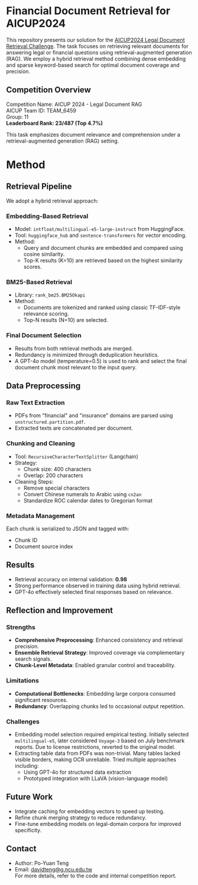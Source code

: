 # Financial Document Retrieval for AICUP2024

This repository presents our solution for the [AICUP2024 Legal Document Retrieval Challenge](https://tbrain.trendmicro.com.tw/Competitions/Details/37). The task focuses on retrieving relevant documents for answering legal or financial questions using retrieval-augmented generation (RAG). We employ a hybrid retrieval method combining dense embedding and sparse keyword-based search for optimal document coverage and precision.

## Competition Overview
Competition Name: AICUP 2024 - Legal Document RAG  
AICUP Team ID: TEAM_6459  
Group: 11  
**Leaderboard Rank: 23/487 (Top 4.7%)**

This task emphasizes document relevance and comprehension under a retrieval-augmented generation (RAG) setting.
# Method

## Retrieval Pipeline

We adopt a hybrid retrieval approach:

### Embedding-Based Retrieval
* Model: `intfloat/multilingual-e5-large-instruct` from HuggingFace.
* Tool: `huggingface_hub` and `sentence-transformers` for vector encoding.
* Method: 
  - Query and document chunks are embedded and compared using cosine similarity.
  - Top-K results (K=10) are retrieved based on the highest similarity scores.

### BM25-Based Retrieval
* Library: `rank_bm25.BM25Okapi`
* Method:
  - Documents are tokenized and ranked using classic TF-IDF-style relevance scoring.
  - Top-N results (N=10) are selected.

### Final Document Selection
* Results from both retrieval methods are merged.
* Redundancy is minimized through deduplication heuristics.
* A GPT-4o model (temperature=0.5) is used to rank and select the final document chunk most relevant to the input query.

## Data Preprocessing

### Raw Text Extraction
* PDFs from "financial" and "insurance" domains are parsed using `unstructured.partition.pdf`.
* Extracted texts are concatenated per document.

### Chunking and Cleaning
* Tool: `RecursiveCharacterTextSplitter` (Langchain)
* Strategy:
  - Chunk size: 400 characters
  - Overlap: 200 characters
* Cleaning Steps:
  - Remove special characters
  - Convert Chinese numerals to Arabic using `cn2an`
  - Standardize ROC calendar dates to Gregorian format

### Metadata Management
Each chunk is serialized to JSON and tagged with:
* Chunk ID
* Document source index

## Results

* Retrieval accuracy on internal validation: **0.98**
* Strong performance observed in training data using hybrid retrieval.
* GPT-4o effectively selected final responses based on relevance.

## Reflection and Improvement

### Strengths
* **Comprehensive Preprocessing**: Enhanced consistency and retrieval precision.
* **Ensemble Retrieval Strategy**: Improved coverage via complementary search signals.
* **Chunk-Level Metadata**: Enabled granular control and traceability.

### Limitations
* **Computational Bottlenecks**: Embedding large corpora consumed significant resources.
* **Redundancy**: Overlapping chunks led to occasional output repetition.

### Challenges
* Embedding model selection required empirical testing. Initially selected `multilingual-e5`, later considered `Voyage-3` based on July benchmark reports. Due to license restrictions, reverted to the original model.
* Extracting table data from PDFs was non-trivial. Many tables lacked visible borders, making OCR unreliable. Tried multiple approaches including:
  - Using GPT-4o for structured data extraction
  - Prototyped integration with LLaVA (vision-language model)

## Future Work
* Integrate caching for embedding vectors to speed up testing.
* Refine chunk merging strategy to reduce redundancy.
* Fine-tune embedding models on legal-domain corpora for improved specificity.

## Contact
* Author: Po-Yuan Teng  
* Email: davidteng@g.ncu.edu.tw  
For more details, refer to the code and internal competition report.

